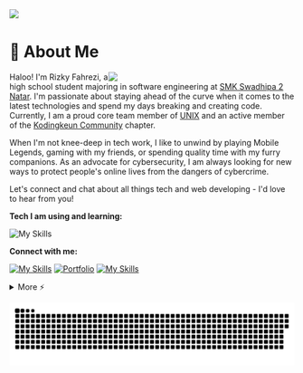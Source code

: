 <img src="https://camo.githubusercontent.com/d348976f3419cd09cf731439742c1b889e3f3cd8e04b2e72e7a219d85b049c37/68747470733a2f2f636c6f75642d6c66697532373079302d6861636b2d636c75622d626f742e76657263656c2e6170702f30666f6f7465722e706e67" >

# 🚀 About Me

<img align="right" src="https://i.imgur.com/840b0PX.gif" width="329">
<p align="left">Haloo! I'm Rizky Fahrezi, a high school student majoring in software engineering at <a href="#">SMK Swadhipa 2 Natar</a>. I'm passionate about staying ahead of the curve when it comes to the latest technologies and spend my days breaking and creating code. Currently, I am a proud core team member of <a href="#">UNIX</a> and an active member of the <a href="#">Kodingkeun Community</a></a> chapter.

When I'm not knee-deep in tech work, I like to unwind by playing Mobile Legends, gaming with my friends, or spending quality time with my furry companions. As an advocate for cybersecurity, I am always looking for new ways to protect people's online lives from the dangers of cybercrime.

Let's connect and chat about all things tech and web developing - I'd love to hear from you!</br>

</p>

**Tech I am using and learning:**

![My Skills](https://skillicons.dev/icons?i=js,bash,mysql,html,css,git,php,wordpress,github,bootstrap,replit,vscode,&theme=dark&perline=9)

**Connect with me:**

[![My Skills](https://skillicons.dev/icons?i=instagram)](https://instagram.com/rzkyfhrzi21/)
<a href="https://rzkyfhrzi21.gihub.io"><img href="https://rzkyfhrzi21.gihub.io" src="https://i.imgur.com/JXfZmZy.png" alt="Portfolio" width="50"></a>
[![My Skills](https://skillicons.dev/icons?i=replit)](https://replit.com/@rzkyfhrzi21/)

<details>
  <summary>More ⚡</summary>
<div align="center">
<!-- <p align="center"> 📊 My Github Stats</p> -->
<p align="center"> 
</br></br>
<p><b>Profile Views</b></p>
	<img src="https://profile-counter.glitch.me/%7Brzkyfhrzi21%7D/count.svg"> </br></br>
<p><b>Github Stats</b></p>
    <img src="https://github-readme-stats.vercel.app/api?username=rzkyfhrzi21&theme=midnight-purple"> </br>
    <img src="https://github-readme-streak-stats.herokuapp.com/?user=rzkyfhrzi21&theme=midnight-purple"> </br></br>
</p>

<p><b>Holopin Badges</b></p>

[![An image of @rzkyfhrzi21's Holopin badges, which is a link to view their full Holopin profile](https://www.holopin.me/rzkyhxr21)](https://www.holopin.io/@rzkyhxr21)

<details>
<summary><b>-_-</b></summary>

![rickroll](https://www.icegif.com/wp-content/uploads/rickroll-icegif-4.gif)

</details>
</details>
</div>

<div align="center">

![snake gif](https://github.com/rzkyfhrzi21/rzkyfhrzi21/blob/output/github-contribution-grid-snake.svg)

</div>
